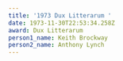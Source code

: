 ```yaml
---
title: '1973 Dux Litterarum '
date: 1973-11-30T22:53:34.258Z
award: Dux Litterarum
person1_name: Keith Brockway
person2_name: Anthony Lynch
---
```



